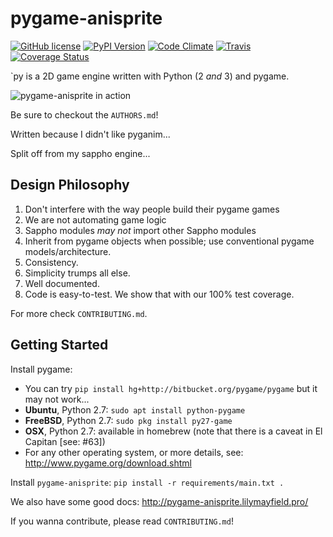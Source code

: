 # pygame-anisprite

[![GitHub
license](https://img.shields.io/github/license/lily-mayfield/pygame-anisprite.svg?style=flat-square)](https://raw.githubusercontent.com/lily-mayfield/pygame-anisprite/master/LICENSE)
[![PyPI Version](https://img.shields.io/pypi/v/pygame-anisprite.svg?style=flat-square)](https://pypi.python.org/pypi/pygame-anisprite/)
[![Code
Climate](https://img.shields.io/codeclimate/github/lily-mayfield/pygame-anisprite.svg?style=flat-square)](https://codeclimate.com/github/lily-mayfield/pygame-anisprite)
[![Travis](https://travis-ci.org/lily-mayfield/pygame-anisprite.svg)](https://travis-ci.org/lily-mayfield/pygame-anisprite)
[![Coverage
Status](https://img.shields.io/coveralls/lily-mayfield/pygame-anisprite.svg)](https://coveralls.io/github/lily-mayfield/pygame-anisprite)

`py is a 2D game engine written with Python (2 *and* 3) and pygame.

![pygame-anisprite in action](https://github.com/lily-mayfield/pygame-anisprite/blob/master/game-demo.gif)

Be sure to checkout the `AUTHORS.md`!

Written because I didn't like pyganim...

Split off from my sappho engine...

## Design Philosophy

  1. Don't interfere with the way people build their pygame games
  2. We are not automating game logic
  3. Sappho modules _may not_ import other Sappho modules
  4. Inherit from pygame objects when possible; use conventional
     pygame models/architecture.
  5. Consistency.
  6. Simplicity trumps all else.
  7. Well documented.
  8. Code is easy-to-test. We show that with our 100% test coverage.

For more check `CONTRIBUTING.md`.

## Getting Started

Install pygame:

  * You can try `pip install hg+http://bitbucket.org/pygame/pygame`
    but it may not work...
  * **Ubuntu**, Python 2.7: `sudo apt install python-pygame`
  * **FreeBSD**, Python 2.7: `sudo pkg install py27-game`
  * **OSX**, Python 2.7: available in homebrew (note that there is
    a caveat in El Capitan [see: #63])
  * For any other operating system, or more details, see:
    http://www.pygame.org/download.shtml

Install `pygame-anisprite`: `pip install -r requirements/main.txt .`

We also have some good docs: http://pygame-anisprite.lilymayfield.pro/

If you wanna contribute, please read `CONTRIBUTING.md`!
